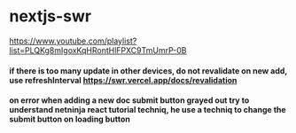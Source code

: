 # nextjs-swr


https://www.youtube.com/playlist?list=PLQKg8mIgoxKqHRontHlFPXC9TmUmrP-0B


#### if there is too many update in other devices, do not revalidate on new add, use refreshInterval https://swr.vercel.app/docs/revalidation


#### on error when adding a new doc submit button grayed out try to understand netninja react tutorial techniq, he use a techniq to change the submit button on loading button
